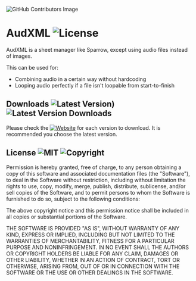 ![GitHub Contributors Image](https://contrib.rocks/image?repo=lexiolvsu/AudXML)
# AudXML ![License](https://img.shields.io/github/license/lexiolvsu/AudXML?style=for-the-badge)
AudXML is a sheet manager like Sparrow, except using audio files instead of images.

This can be used for:
- Combining audio in a certain way without hardcoding
- Looping audio perfectly if a file isn't loopable from start-to-finish

## Downloads ![Latest Version)](https://img.shields.io/github/v/release/lexiolvsu/AudXML?style=for-the-badge) ![Latest Version Downloads](https://img.shields.io/github/v/release/lexiolvsu/AudXML?style=for-the-badge)

Please check the [![Website](https://img.shields.io/website?down_color=lightgrey&down_message=DOWN&label=releases%20page&style=flat-square&up_message=UP&url=https%3A%2F%2Fwww.github.com%2Flexiolvsu%2FAudXML%2Freleases%2F)](https://www.github.com/lexiolvsu/AudXML/releases/) for each version to download. It is recommended you choose the latest version.

## License ![MIT](https://img.shields.io/github/license/lexiolvsu/AudXML?label=%20&style=for-the-badge) ![Copyright](https://img.shields.io/badge/Copyright-%C2%A9%202022%20lexiolvsu-yellow?style=for-the-badge)

Permission is hereby granted, free of charge, to any person obtaining a copy
of this software and associated documentation files (the "Software"), to deal
in the Software without restriction, including without limitation the rights
to use, copy, modify, merge, publish, distribute, sublicense, and/or sell
copies of the Software, and to permit persons to whom the Software is
furnished to do so, subject to the following conditions:

The above copyright notice and this permission notice shall be included in all
copies or substantial portions of the Software.

THE SOFTWARE IS PROVIDED "AS IS", WITHOUT WARRANTY OF ANY KIND, EXPRESS OR
IMPLIED, INCLUDING BUT NOT LIMITED TO THE WARRANTIES OF MERCHANTABILITY,
FITNESS FOR A PARTICULAR PURPOSE AND NONINFRINGEMENT. IN NO EVENT SHALL THE
AUTHORS OR COPYRIGHT HOLDERS BE LIABLE FOR ANY CLAIM, DAMAGES OR OTHER
LIABILITY, WHETHER IN AN ACTION OF CONTRACT, TORT OR OTHERWISE, ARISING FROM,
OUT OF OR IN CONNECTION WITH THE SOFTWARE OR THE USE OR OTHER DEALINGS IN THE
SOFTWARE.
